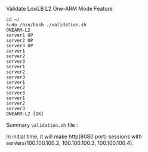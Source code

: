

Validate LoxiLB L2 One-ARM Mode Feature

```
cd ~/
sudo /bin/bash ./validation.sh
ONEARM-L2
server1 UP
server2 UP
server3 UP
server1
server2
server3
server1
server2
server3
server1
server2
server3
server1
server2
server3
ONEARM-L2 [OK]
```

Summary `validation.sh` file :

In initial time, it will make http(8080 port) sessions with servers(100.100.100.2, 100.100.100.3, 100.100.100.4).

